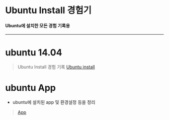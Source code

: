 # Ubuntu Install 경험기
#### Ubuntu에 설치한 모든 경험 기록용
------------------------------------------------------------------
# ubuntu 14.04
> Ubuntu Install 경험 기록 [Ubuntu install](https://github.com/feanar729/ubuntu/blob/master/ubuntu_14.04/install_14.04.md) <br> 

# ubuntu App
- ubuntu에 설치된 app 및 환경설정 등을 정리 
> [App]()

